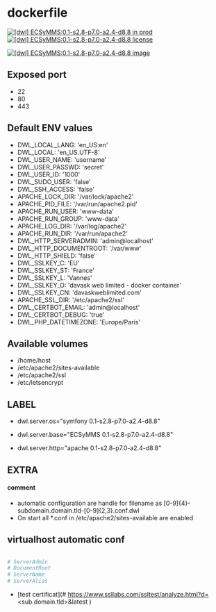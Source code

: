 # dockerfile

[![[dwl] ECSyMMS:0.1-s2.8-p7.0-a2.4-d8.8 in prod][badge-shields]](https://hub.docker.com/r/davask/d-ECSyMMS/)
[![[dwl] ECSyMMS:0.1-s2.8-p7.0-a2.4-d8.8 license][badge-license]](https://app.fossa.io/projects/git%2Bhttps%3A%2F%2Fgithub.com%2Fdavask%2Fd-ECSyMMS?ref=badge_shield)

[![[dwl] ECSyMMS:0.1-s2.8-p7.0-a2.4-d8.8 image][badge-docker]](https://hub.docker.com/r/davask/d-ECSyMMS/)

[badge-docker]: https://dockeri.co/image/davask/d-ECSyMMS "[dwl] ECSyMMS:0.1-s2.8-p7.0-a2.4-d8.8 image"
[badge-shields]: https://img.shields.io/badge/davask%2Fd--ECSyMMS-env_prod-brightgreen.svg?style=flat "[dwl] ECSyMMS:0.1-s2.8-p7.0-a2.4-d8.8 in prod"
[badge-license]: https://img.shields.io/badge/davask%2Fd--ECSyMMS-license_MIT-brightgreen.svg?style=flat "[dwl] ECSyMMS:0.1-s2.8-p7.0-a2.4-d8.8 license"

## Exposed port

- 22
- 80
- 443
## Default ENV values

- DWL_LOCAL_LANG: 'en_US:en'
- DWL_LOCAL: 'en_US.UTF-8'
- DWL_USER_NAME: 'username'
- DWL_USER_PASSWD: 'secret'
- DWL_USER_ID: '1000'
- DWL_SUDO_USER: 'false'
- DWL_SSH_ACCESS: 'false'
- APACHE_LOCK_DIR: '/var/lock/apache2'
- APACHE_PID_FILE: '/var/run/apache2.pid'
- APACHE_RUN_USER: 'www-data'
- APACHE_RUN_GROUP: 'www-data'
- APACHE_LOG_DIR: '/var/log/apache2'
- APACHE_RUN_DIR: '/var/run/apache2'
- DWL_HTTP_SERVERADMIN: 'admin@localhost'
- DWL_HTTP_DOCUMENTROOT: '/var/www'
- DWL_HTTP_SHIELD: 'false'
- DWL_SSLKEY_C: 'EU'
- DWL_SSLKEY_ST: 'France'
- DWL_SSLKEY_L: 'Vannes'
- DWL_SSLKEY_O: 'davask web limited - docker container'
- DWL_SSLKEY_CN: 'davaskweblimited.com'
- APACHE_SSL_DIR: '/etc/apache2/ssl'
- DWL_CERTBOT_EMAIL: 'admin@localhost'
- DWL_CERTBOT_DEBUG: 'true'
- DWL_PHP_DATETIMEZONE: 'Europe/Paris'
## Available volumes

- /home/host
- /etc/apache2/sites-available
- /etc/apache2/ssl
- /etc/letsencrypt
## LABEL

- dwl.server.os="symfony 0.1-s2.8-p7.0-a2.4-d8.8"

- dwl.server.base="ECSyMMS 0.1-s2.8-p7.0-a2.4-d8.8"

- dwl.server.http="apache 0.1-s2.8-p7.0-a2.4-d8.8"

## EXTRA

#### comment

- automatic configuration are handle for filename as [0-9]{4}\-subdomain\.domain\.tld\-[0-9]{2,3}\.conf\.dwl
- On start all *.conf in /etc/apache2/sites-available are enabled

## virtualhost automatic conf

```bash

# ServerAdmin
# DocumentRoot
# ServerName
# ServerAlias

```


- [test certificat](# https://www.ssllabs.com/ssltest/analyze.html?d=<sub.domain.tld>&latest
)

